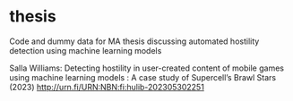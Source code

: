 # thesis
Code and dummy data for MA thesis discussing automated hostility detection using machine learning models

Salla Williams: Detecting hostility in user-created content of mobile games using machine learning models : A case study of Supercell’s Brawl Stars (2023)
http://urn.fi/URN:NBN:fi:hulib-202305302251
